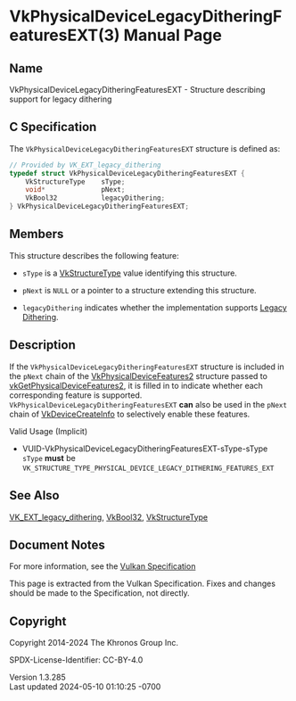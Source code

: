 # VkPhysicalDeviceLegacyDitheringFeaturesEXT(3) Manual Page

## Name

VkPhysicalDeviceLegacyDitheringFeaturesEXT - Structure describing
support for legacy dithering



## <a href="#_c_specification" class="anchor"></a>C Specification

The `VkPhysicalDeviceLegacyDitheringFeaturesEXT` structure is defined
as:

``` c
// Provided by VK_EXT_legacy_dithering
typedef struct VkPhysicalDeviceLegacyDitheringFeaturesEXT {
    VkStructureType    sType;
    void*              pNext;
    VkBool32           legacyDithering;
} VkPhysicalDeviceLegacyDitheringFeaturesEXT;
```

## <a href="#_members" class="anchor"></a>Members

This structure describes the following feature:

- `sType` is a [VkStructureType](https://registry.khronos.org/vulkan/specs/1.3-extensions/man/html/VkStructureType.html) value identifying
  this structure.

- `pNext` is `NULL` or a pointer to a structure extending this
  structure.

- <span id="features-legacyDithering"></span> `legacyDithering`
  indicates whether the implementation supports <a
  href="https://registry.khronos.org/vulkan/specs/1.3-extensions/html/vkspec.html#interfaces-legacy-dithering"
  target="_blank" rel="noopener">Legacy Dithering</a>.

## <a href="#_description" class="anchor"></a>Description

If the `VkPhysicalDeviceLegacyDitheringFeaturesEXT` structure is
included in the `pNext` chain of the
[VkPhysicalDeviceFeatures2](https://registry.khronos.org/vulkan/specs/1.3-extensions/man/html/VkPhysicalDeviceFeatures2.html) structure
passed to
[vkGetPhysicalDeviceFeatures2](https://registry.khronos.org/vulkan/specs/1.3-extensions/man/html/vkGetPhysicalDeviceFeatures2.html), it is
filled in to indicate whether each corresponding feature is supported.
`VkPhysicalDeviceLegacyDitheringFeaturesEXT` **can** also be used in the
`pNext` chain of [VkDeviceCreateInfo](https://registry.khronos.org/vulkan/specs/1.3-extensions/man/html/VkDeviceCreateInfo.html) to
selectively enable these features.

Valid Usage (Implicit)

- <a href="#VUID-VkPhysicalDeviceLegacyDitheringFeaturesEXT-sType-sType"
  id="VUID-VkPhysicalDeviceLegacyDitheringFeaturesEXT-sType-sType"></a>
  VUID-VkPhysicalDeviceLegacyDitheringFeaturesEXT-sType-sType  
  `sType` **must** be
  `VK_STRUCTURE_TYPE_PHYSICAL_DEVICE_LEGACY_DITHERING_FEATURES_EXT`

## <a href="#_see_also" class="anchor"></a>See Also

[VK_EXT_legacy_dithering](https://registry.khronos.org/vulkan/specs/1.3-extensions/man/html/VK_EXT_legacy_dithering.html),
[VkBool32](https://registry.khronos.org/vulkan/specs/1.3-extensions/man/html/VkBool32.html), [VkStructureType](https://registry.khronos.org/vulkan/specs/1.3-extensions/man/html/VkStructureType.html)

## <a href="#_document_notes" class="anchor"></a>Document Notes

For more information, see the <a
href="https://registry.khronos.org/vulkan/specs/1.3-extensions/html/vkspec.html#VkPhysicalDeviceLegacyDitheringFeaturesEXT"
target="_blank" rel="noopener">Vulkan Specification</a>

This page is extracted from the Vulkan Specification. Fixes and changes
should be made to the Specification, not directly.

## <a href="#_copyright" class="anchor"></a>Copyright

Copyright 2014-2024 The Khronos Group Inc.

SPDX-License-Identifier: CC-BY-4.0

Version 1.3.285  
Last updated 2024-05-10 01:10:25 -0700
